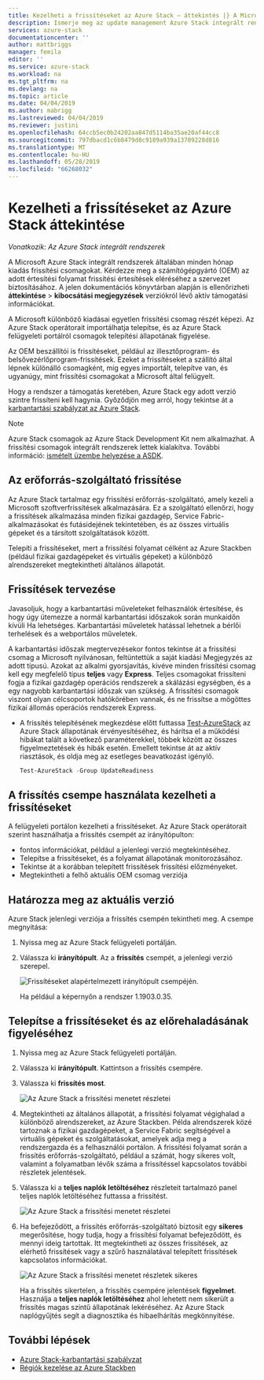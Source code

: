 ```yaml
---
title: Kezelheti a frissítéseket az Azure Stack – áttekintés |} A Microsoft Docs
description: Ismerje meg az update management Azure Stack integrált rendszerek.
services: azure-stack
documentationcenter: ''
author: mattbriggs
manager: femila
editor: ''
ms.service: azure-stack
ms.workload: na
ms.tgt_pltfrm: na
ms.devlang: na
ms.topic: article
ms.date: 04/04/2019
ms.author: mabrigg
ms.lastreviewed: 04/04/2019
ms.reviewer: justini
ms.openlocfilehash: 64ccb5ec0b24202aa847d5114ba35ae20af44cc8
ms.sourcegitcommit: 797dbacd1c6b8479d8c9189a939a13709228d816
ms.translationtype: MT
ms.contentlocale: hu-HU
ms.lasthandoff: 05/28/2019
ms.locfileid: "66268032"
---
```

# <a name="manage-updates-in-azure-stack-overview"></a>Kezelheti a frissítéseket az Azure Stack áttekintése

*Vonatkozik: Az Azure Stack integrált rendszerek*

A Microsoft Azure Stack integrált rendszerek általában minden hónap kiadás frissítési csomagokat. Kérdezze meg a számítógépgyártó (OEM) az adott értesítési folyamat frissítési értesítések eléréséhez a szervezet biztosításához. A jelen dokumentációs könyvtárban alapján is ellenőrizheti **áttekintése** > **kibocsátási megjegyzések** verziókról lévő aktív támogatási információkat. 

A Microsoft különböző kiadásai egyetlen frissítési csomag részét képezi. Az Azure Stack operátorait importálhatja telepítse, és az Azure Stack felügyeleti portálról csomagok telepítési állapotának figyelése.

Az OEM beszállítói is frissítéseket, például az illesztőprogram- és belsővezérlőprogram-frissítések. Ezeket a frissítéseket a szállító által lépnek különálló csomagként, míg egyes importált, telepítve van, és ugyanúgy, mint frissítési csomagokat a Microsoft által felügyelt.

Hogy a rendszer a támogatás keretében, Azure Stack egy adott verzió szintre frissíteni kell hagynia. Győződjön meg arról, hogy tekintse át a [karbantartási szabályzat az Azure Stack](azure-stack-servicing-policy.md).

> [!NOTE]
> Azure Stack csomagok az Azure Stack Development Kit nem alkalmazhat. A frissítési csomagok integrált rendszerek lettek kialakítva. További információ: [ismételt üzembe helyezése a ASDK](/azure-stack/asdk).

## <a name="the-update-resource-provider"></a>Az erőforrás-szolgáltató frissítése

Az Azure Stack tartalmaz egy frissítési erőforrás-szolgáltató, amely kezeli a Microsoft szoftverfrissítések alkalmazására. Ez a szolgáltató ellenőrzi, hogy a frissítések alkalmazása minden fizikai gazdagép, Service Fabric-alkalmazásokat és futásidejének tekintetében, és az összes virtuális gépeket és a társított szolgáltatások között.

Telepíti a frissítéseket, mert a frissítési folyamat célként az Azure Stackben (például fizikai gazdagépeket és virtuális gépeket) a különböző alrendszereket megtekintheti általános állapotát.

## <a name="plan-for-updates"></a>Frissítések tervezése

Javasoljuk, hogy a karbantartási műveleteket felhasználók értesítése, és hogy úgy ütemezze a normál karbantartási időszakok során munkaidőn kívüli Ha lehetséges. Karbantartási műveletek hatással lehetnek a bérlői terhelések és a webportálos műveletek.

A karbantartási időszak megtervezésekor fontos tekintse át a frissítési csomag a Microsoft nyilvánosan, feltüntettük a saját kiadási Megjegyzés az adott típusú. Azokat az alkalmi gyorsjavítás, kivéve minden frissítési csomag kell egy megfelelő típus **teljes** vagy **Express**. Teljes csomagokat frissíteni fogja a fizikai gazdagép operációs rendszerek a skálázási egységben, és a egy nagyobb karbantartási időszak van szükség. A frissítési csomagok viszont olyan célcsoportok hatókörében vannak, és ne frissítse a mögöttes fizikai állomás operációs rendszerek Express.

- A frissítés telepítésének megkezdése előtt futtassa [Test-AzureStack](azure-stack-diagnostic-test.md) az Azure Stack állapotának érvényesítéséhez, és hárítsa el a működési hibákat talált a következő paraméterekkel, többek között az összes figyelmeztetések és hibák esetén. Emellett tekintse át az aktív riasztások, és oldja meg az esetleges beavatkozást igénylő.  

  ```powershell
  Test-AzureStack -Group UpdateReadiness
  ``` 

## <a name="using-the-update-tile-to-manage-updates"></a>A frissítés csempe használata kezelheti a frissítéseket

A felügyeleti portálon kezelheti a frissítéseket. Az Azure Stack operátorait szerint használhatja a frissítés csempét az irányítópulton:

- fontos információkat, például a jelenlegi verzió megtekintéséhez.
- Telepítse a frissítéseket, és a folyamat állapotának monitorozásához.
- Tekintse át a korábban telepített frissítések frissítési előzményeket.
- Megtekintheti a felhő aktuális OEM csomag verziója
 
## <a name="determine-the-current-version"></a>Határozza meg az aktuális verzió

Azure Stack jelenlegi verziója a frissítés csempén tekintheti meg. A csempe megnyitása:

1. Nyissa meg az Azure Stack felügyeleti portálján.
2. Válassza ki **irányítópult**. Az a **frissítés** csempét, a jelenlegi verzió szerepel. 

    ![Frissítéseket alapértelmezett irányítópult csempéjén.](./media/azure-stack-updates/image1.png)

    Ha például a képernyőn a rendszer 1.1903.0.35.

## <a name="install-updates-and-monitor-progress"></a>Telepítse a frissítéseket és az előrehaladásának figyeléséhez


1. Nyissa meg az Azure Stack felügyeleti portálján.
2. Válassza ki **irányítópult**. Kattintson a frissítés csempére.
3. Válassza ki **frissítés most**.

    ![Az Azure Stack a frissítési menetet részletei](media/azure-stack-updates/azure-stack-update-button.png)

4.  Megtekintheti az általános állapotát, a frissítési folyamat végighalad a különböző alrendszereket, az Azure Stackben. Példa alrendszerek közé tartoznak a fizikai gazdagépeket, a Service Fabric segítségével a virtuális gépeket és szolgáltatásokat, amelyek adja meg a rendszergazda és a felhasználói portálon. A frissítési folyamat során a frissítés erőforrás-szolgáltató, például a számát, hogy sikeres volt, valamint a folyamatban lévők száma a frissítéssel kapcsolatos további részletek jelentések.

5. Válassza ki a **teljes naplók letöltéséhez** részleteit tartalmazó panel teljes naplók letöltéséhez futtassa a frissítést.

    ![Az Azure Stack a frissítési menetet részletei](media/azure-stack-updates/update-run-details.png)

6. Ha befejeződött, a frissítés erőforrás-szolgáltató biztosít egy **sikeres** megerősítése, hogy tudja, hogy a frissítési folyamat befejeződött, és mennyi ideig tartottak. Itt megtekintheti az összes frissítések, az elérhető frissítések vagy a szűrő használatával telepített frissítések kapcsolatos információkat.

    ![Az Azure Stack a frissítési menetet részletek sikeres](media/azure-stack-updates/update-success.png)

   Ha a frissítés sikertelen, a frissítés csempére jelentések **figyelmet**. Használja a **teljes naplók letöltéséhez** ahol lehetett nem sikerült a frissítés magas szintű állapotának lekéréséhez. Az Azure Stack naplógyűjtés segít a diagnosztika és hibaelhárítás megkönnyítése.

## <a name="next-steps"></a>További lépések

- [Azure Stack-karbantartási szabályzat](azure-stack-servicing-policy.md) 
- [Régiók kezelése az Azure Stackben](azure-stack-region-management.md)
